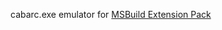 ﻿cabarc.exe emulator for [MSBuild Extension Pack](https://github.com/mikefourie-zz/MSBuildExtensionPack/)
